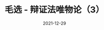 ---
title: 毛选 - 辩证法唯物论（3）
tags: 
- 阅读
# top_img: https://www.marxists.org/chinese/images/17.jpg
cover: https://www.marxists.org/chinese/images/17.jpg
categories:
- 读书笔记
date: 2021-12-29
id: bzwul-mzd
---